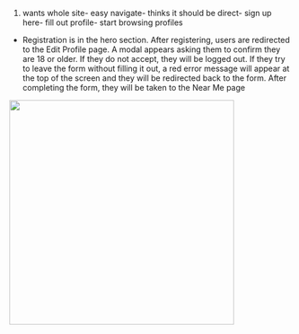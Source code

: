 1. wants whole site- easy navigate- thinks it should be direct- sign up here- fill out profile- start browsing profiles
- Registration is in the hero section. After registering, users are redirected to the Edit Profile page. A modal appears asking them to confirm they are 18 or older. If they do not accept, they will be logged out. If they try to leave the form without filling it out, a red error message will appear at the top of the screen and they will be redirected back to the form. After completing the form, they will be taken to the Near Me page

<img src="https://creativevault.ovh/images/register.png" width="400"/>
